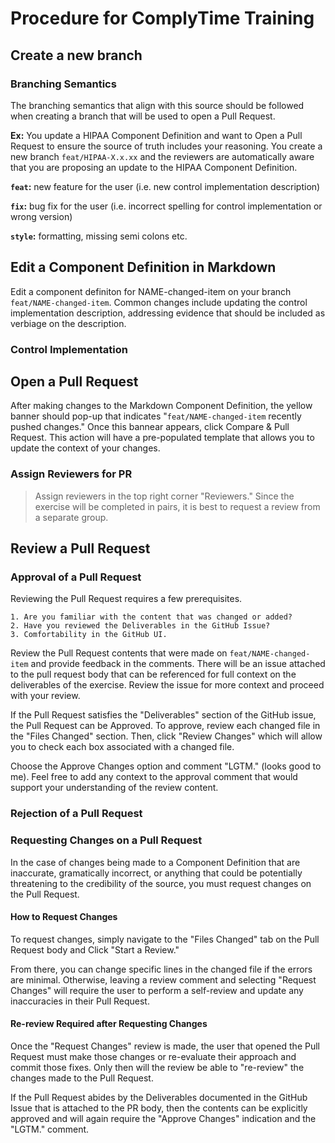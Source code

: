 # Procedure for ComplyTime Training

## Create a new branch

### Branching Semantics 

The branching semantics that align with this source should be followed when creating a branch that will be used to open a Pull Request.

**Ex:** You update a HIPAA Component Definition and want to Open a Pull Request to ensure the source of truth includes your reasoning. You create a new branch `feat/HIPAA-X.x.xx` and the reviewers are automatically aware that you are proposing an update to the HIPAA Component Definition.

**`feat`:** new feature for the user (i.e. new control implementation description)

**`fix`:** bug fix for the user (i.e. incorrect spelling for control implementation or wrong version)

**`style`:** formatting, missing semi colons etc.


## Edit a Component Definition in Markdown 

Edit a component definiton for NAME-changed-item on your branch `feat/NAME-changed-item`. Common changes include updating the control implementation description, addressing evidence that should be included as verbiage on the description.  

### Control Implementation

## Open a Pull Request

After making changes to the Markdown Component Definition, the yellow banner should pop-up that indicates "`feat/NAME-changed-item` recently pushed changes." Once this bannear appears, click Compare & Pull Request. This action will have a pre-populated template that allows you to update the context of your changes.   

### Assign Reviewers for PR 

> Assign reviewers in the top right corner "Reviewers." Since the exercise will be completed in pairs, it is best to request a review from a separate group. 

## Review a Pull Request

### Approval of a Pull Request

Reviewing the Pull Request requires a few prerequisites. 

```text
1. Are you familiar with the content that was changed or added?
2. Have you reviewed the Deliverables in the GitHub Issue?
3. Comfortability in the GitHub UI.
```

Review the Pull Request contents that were made on `feat/NAME-changed-item` and provide feedback in the comments. There will be an issue attached to the pull request body that can be referenced for full context on the deliverables of the exercise. Review the issue for more context and proceed with your review. 

If the Pull Request satisfies the "Deliverables" section of the GitHub issue, the Pull Request can be Approved. To approve, review each changed file in the "Files Changed" section. Then, click "Review Changes" which will allow you to check each box associated with a changed file.

Choose the Approve Changes option and comment "LGTM." (looks good to me). Feel free to add any context to the approval comment that would support your understanding of the review content.

### Rejection of a Pull Request

### Requesting Changes on a Pull Request

In the case of changes being made to a Component Definition that are inaccurate, gramatically incorrect, or anything that could be potentially threatening to the credibility of the source, you must request changes on the Pull Request. 

#### How to Request Changes

To request changes, simply navigate to the "Files Changed" tab on the Pull Request body and Click "Start a Review." 

From there, you can change specific lines in the changed file if the errors are minimal. Otherwise, leaving a review comment and selecting "Request Changes" will require the user to perform a self-review and update any inaccuracies in their Pull Request. 

#### Re-review Required after Requesting Changes

Once the "Request Changes" review  is made, the user that opened the Pull Request must make those changes or re-evaluate their approach and commit those fixes. Only then will the review be able to "re-review" the changes made to the Pull Request. 

If the Pull Request abides by the Deliverables documented in the GitHub Issue that is attached to the PR body, then the contents can be explicitly approved and will again require the "Approve Changes" indication and the "LGTM." comment.
